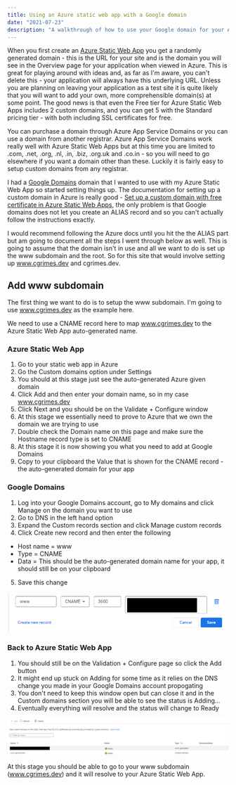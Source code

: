 ```yaml
---
title: Using an Azure static web app with a Google domain
date: "2021-07-23"
description: "A walkthrough of how to use your Google domain for your Azure static web app"
---
```


When you first create an [Azure Static Web App](https://azure.microsoft.com/en-gb/services/app-service/static/) you get a randomly generated domain - this is the URL for your site and is the domain you will see in the Overview page for your application when viewed in Azure. This is great for playing around with ideas and, as far as I'm aware, you can't delete this - your application will always have this underlying URL. Unless you are planning on leaving your application as a test site it is quite likely that you will want to add your own, more comprehensible domain(s) at some point. The good news is that even the Free tier for Azure Static Web Apps includes 2 custom domains, and you can get 5 with the Standard pricing tier - with both including SSL certificates for free.

You can purchase a domain through Azure App Service Domains or you can use a domain from another registrar. Azure App Service Domains work really well with Azure Static Web Apps but at this time you are limited to .com, .net, .org, .nl, .in, .biz, .org.uk and .co.in - so you will need to go elsewhere if you want a domain other than these. Luckily it is fairly easy to setup custom domains from any registrar.

I had a [Google Domains](https://domains.google/) domain that I wanted to use with my Azure Static Web App so started setting things up. The documentation for setting up a custom domain in Azure is really good - [Set up a custom domain with free certificate in Azure Static Web Apps](https://docs.microsoft.com/en-us/azure/static-web-apps/custom-domain?tabs=azure-dns), the only problem is that Google domains does not let you create an ALIAS record and so you can't actually follow the instructions exactly.

I would recommend following the Azure docs until you hit the the ALIAS part but am going to document all the steps I went through below as well. This is going to assume that the domain isn't in use and all we want to do is set up the www subdomain and the root. So for this site that would involve setting up www.cgrimes.dev and cgrimes.dev.

## Add www subdomain

The first thing we want to do is to setup the www subdomain. I'm going to use www.cgrimes.dev as the example here.

We need to use a CNAME record here to map www.cgrimes.dev to the Azure Static Web App auto-generated name.

### Azure Static Web App

1. Go to your static web app in Azure
2. Go the Custom domains option under Settings
3. You should at this stage just see the auto-generated Azure given domain
4. Click Add and then enter your domain name, so in my case www.cgrimes.dev
5. Click Next and you should be on the Validate + Configure window
6. At this stage we essentially need to prove to Azure that we own the domain we are trying to use
7. Double check the Domain name on this page and make sure the Hostname record type is set to CNAME
8. At this stage it is now showing you what you need to add at Google Domains
9. Copy to your clipboard the Value that is shown for the CNAME record - the auto-generated domain for your app

### Google Domains

1. Log into your Google Domains account, go to My domains and click Manage on the domain you want to use
2. Go to DNS in the left hand option
3. Expand the Custom records section and click Manage custom records
4. Click Create new record and then enter the following
- Host name = www
- Type = CNAME
- Data = This should be the auto-generated domain name for your app, it should still be on your clipboard
5. Save this change

![Google Domains subdomain](./wwwsubdomainexample.png)

### Back to Azure Static Web App

1. You should still be on the Validation + Configure page so click the Add button
2. It might end up stuck on Adding for some time as it relies on the DNS change you made in your Google Domains account propogating
3. You don't need to keep this window open but can close it and in the Custom domains section you will be able to see the status is Adding...
4. Eventually everything will resolve and the status will change to Ready

![Azure static app subdomain ready](./subdomainready.png)

At this stage you should be able to go to your www subdomain (www.cgrimes.dev) and it will resolve to your Azure Static Web App.
